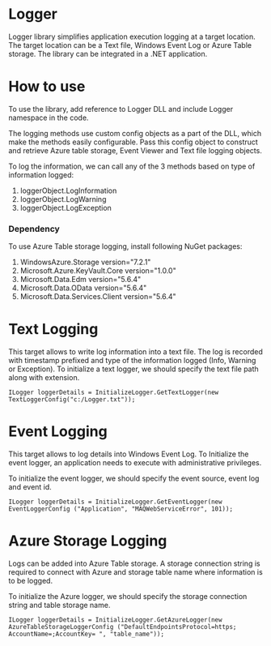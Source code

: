 # Logger

Logger library simplifies application execution logging at a target location. The target location can be a Text file, Windows Event Log or Azure Table storage. The library can be integrated in a .NET application.

# How to use

To use the library, add reference to Logger DLL and include Logger namespace in the code. 

The logging methods use custom config objects as a part of the DLL, which make the methods easily configurable. Pass this config object to construct and retrieve Azure table storage, Event Viewer and Text file logging objects.

To log the information, we can call any of the 3 methods based on type of information logged:

1. loggerObject.LogInformation
1. loggerObject.LogWarning
1. loggerObject.LogException

### Dependency

To use Azure Table storage logging, install following NuGet packages:

1. WindowsAzure.Storage version="7.2.1"
1. Microsoft.Azure.KeyVault.Core version="1.0.0"
1. Microsoft.Data.Edm version="5.6.4"
1. Microsoft.Data.OData version="5.6.4"
1. Microsoft.Data.Services.Client version="5.6.4"


# Text Logging

This target allows to write log information into a text file. The log is recorded with timestamp prefixed and type of the information logged (Info, Warning or Exception).
To initialize a text logger, we should specify the text file path along with extension.

```
ILogger loggerDetails = InitializeLogger.GetTextLogger(new TextLoggerConfig("c:/Logger.txt"));
```


# Event Logging

This target allows to log details into Windows Event Log. To Initialize the event logger, an application needs to execute with administrative privileges.

To initialize the event logger, we should specify the event source, event log and event id.

```
ILogger loggerDetails = InitializeLogger.GetEventLogger(new EventLoggerConfig ("Application", "MAQWebServiceError", 101));
```

# Azure Storage Logging

Logs can be added into Azure Table storage. A storage connection string is required to connect with Azure and storage table name where information is to be logged.

To initialize the Azure logger, we should specify the storage connection string and table storage name.

```
ILogger loggerDetails = InitializeLogger.GetAzureLogger(new AzureTableStorageLoggerConfig ("DefaultEndpointsProtocol=https;
AccountName=;AccountKey= ", "table_name")); 
```
